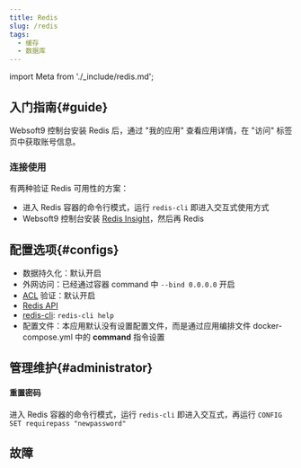 ```yaml
---
title: Redis
slug: /redis
tags:
  - 缓存
  - 数据库
---
```


import Meta from './_include/redis.md';

<Meta name="meta" />

## 入门指南{#guide}

Websoft9 控制台安装 Redis 后，通过 "我的应用" 查看应用详情，在 "访问" 标签页中获取账号信息。  

### 连接使用

有两种验证 Redis 可用性的方案：

- 进入 Redis 容器的命令行模式，运行 `redis-cli` 即进入交互式使用方式
- Websoft9 控制台安装 [Redis Insight](./redisinsight)，然后再 Redis


## 配置选项{#configs}

- 数据持久化：默认开启
- 外网访问：已经通过容器 command 中 `--bind 0.0.0.0` 开启
- [ACL](https://redis.io/topics/acl) 验证：默认开启
- [Redis API](https://docs.redis.com/latest/rs/references/rest-api/)
- [redis-cli](https://redis.io/topics/rediscli): `redis-cli help`
- 配置文件：本应用默认没有设置配置文件，而是通过应用编排文件 docker-compose.yml 中的 **command** 指令设置

## 管理维护{#administrator}

#### 重置密码

进入 Redis 容器的命令行模式，运行 `redis-cli` 即进入交互式，再运行 `CONFIG SET requirepass "newpassword"`

## 故障
